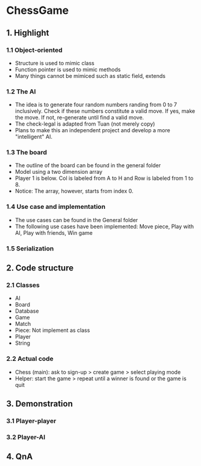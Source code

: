# ChessGame
## 1. Highlight
### 1.1 Object-oriented
- Structure is used to mimic class
- Function pointer is used to mimic methods
- Many things cannot be mimiced such as static field, extends
### 1.2 The AI
- The idea is to generate four random numbers randing from 0 to 7 inclusively. Check if these numbers constitute a valid move. If yes, make the move. If not, re-generate until find a valid move.
- The check-legal is adapted from Tuan (not merely copy)
- Plans to make this an independent project and develop a more "intelligent" AI.
### 1.3 The board
- The outline of the board can be found in the general folder
- Model using a two dimension array
- Player 1 is below. Col is labeled from A to H and Row is labeled from 1 to 8.
- Notice: The array, however, starts from index 0.
### 1.4 Use case and implementation
- The use cases can be found in the General folder
- The following use cases have been implemented: Move piece, Play with AI, Play with friends, Win game
### 1.5 Serialization
## 2. Code structure
### 2.1 Classes
- AI
- Board
- Database
- Game
- Match
- Piece: Not implement as class
- Player
- String
### 2.2 Actual code
- Chess (main): ask to sign-up > create game > select playing mode
- Helper: start the game > repeat until a winner is found or the game is quit
## 3. Demonstration
### 3.1 Player-player
### 3.2 Player-AI
## 4. QnA
